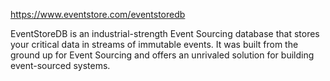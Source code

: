 https://www.eventstore.com/eventstoredb

EventStoreDB is an industrial-strength Event Sourcing database that stores your critical data in streams of immutable events. It was built from the ground up for Event Sourcing and offers an unrivaled solution for building event-sourced systems.